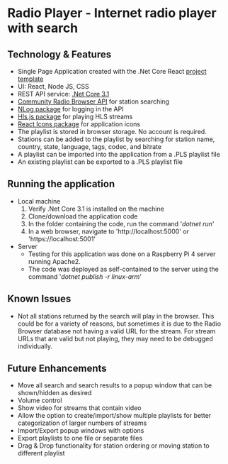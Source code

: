 ﻿# Radio Player - Internet radio player with search

## Technology & Features

- Single Page Application created with the .Net Core React [project template](https://docs.microsoft.com/en-us/aspnet/core/client-side/spa/react)
- UI: React, Node JS, CSS
- REST API service: [.Net Core 3.1](https://dotnet.microsoft.com/download/dotnet-core/3.1)
- [Community Radio Browser API](https://www.radio-browser.info/) for station searching
- [NLog package](https://www.nuget.org/packages/NLog) for logging in the API
- [Hls.js package](https://github.com/video-dev/hls.js/) for playing HLS streams
- [React Icons package](https://react-icons.github.io/react-icons/) for application icons
- The playlist is stored in browser storage. No account is required.
- Stations can be added to the playlist by searching for station name, country, state, language, tags, codec, and bitrate
- A playlist can be imported into the application from a .PLS playlist file
- An existing playlist can be exported to a .PLS playlist file

## Running the application

- Local machine
  1. Verify .Net Core 3.1 is installed on the machine
  2. Clone/download the application code
  3. In the folder containing the code, run the command '*dotnet run*'
  4. In a web browser, navigate to 'http://localhost:5000' or 'https://localhost:5001'
- Server
  - Testing for this application was done on a Raspberry Pi 4 server running Apache2.
  - The code was deployed as self-contained to the server using the command '*dotnet publish -r linux-arm*'

## Known Issues

- Not all stations returned by the search will play in the browser. This could be for a variety of reasons, but sometimes it is due to the Radio Browser database not having a valid URL for the stream. For stream URLs that are valid but not playing, they may need to be debugged individually.

## Future Enhancements

- Move all search and search results to a popup window that can be shown/hidden as desired
- Volume control
- Show video for streams that contain video
- Allow the option to create/import/show multiple playlists for better categorization of larger numbers of streams
- Import/Export popup windows with options
- Export playlists to one file or separate files
- Drag & Drop functionality for station ordering or moving station to different playlist
